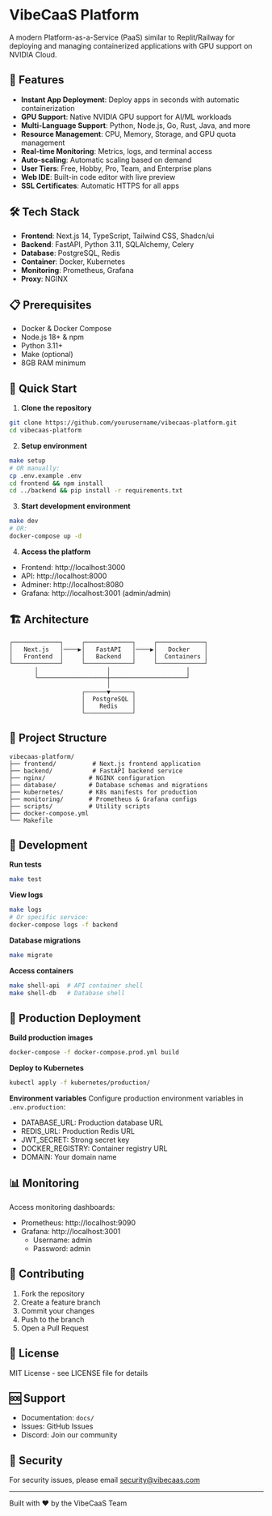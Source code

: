 # VibeCaaS Platform

A modern Platform-as-a-Service (PaaS) similar to Replit/Railway for deploying and managing containerized applications with GPU support on NVIDIA Cloud.

## 🚀 Features

- **Instant App Deployment**: Deploy apps in seconds with automatic containerization
- **GPU Support**: Native NVIDIA GPU support for AI/ML workloads
- **Multi-Language Support**: Python, Node.js, Go, Rust, Java, and more
- **Resource Management**: CPU, Memory, Storage, and GPU quota management
- **Real-time Monitoring**: Metrics, logs, and terminal access
- **Auto-scaling**: Automatic scaling based on demand
- **User Tiers**: Free, Hobby, Pro, Team, and Enterprise plans
- **Web IDE**: Built-in code editor with live preview
- **SSL Certificates**: Automatic HTTPS for all apps

## 🛠️ Tech Stack

- **Frontend**: Next.js 14, TypeScript, Tailwind CSS, Shadcn/ui
- **Backend**: FastAPI, Python 3.11, SQLAlchemy, Celery
- **Database**: PostgreSQL, Redis
- **Container**: Docker, Kubernetes
- **Monitoring**: Prometheus, Grafana
- **Proxy**: NGINX

## 📋 Prerequisites

- Docker & Docker Compose
- Node.js 18+ & npm
- Python 3.11+
- Make (optional)
- 8GB RAM minimum

## 🚀 Quick Start

1. **Clone the repository**
```bash
git clone https://github.com/yourusername/vibecaas-platform.git
cd vibecaas-platform
```

2. **Setup environment**
```bash
make setup
# OR manually:
cp .env.example .env
cd frontend && npm install
cd ../backend && pip install -r requirements.txt
```

3. **Start development environment**
```bash
make dev
# OR:
docker-compose up -d
```

4. **Access the platform**
- Frontend: http://localhost:3000
- API: http://localhost:8000
- Adminer: http://localhost:8080
- Grafana: http://localhost:3001 (admin/admin)

## 🏗️ Architecture

```
┌─────────────┐     ┌─────────────┐     ┌─────────────┐
│   Next.js   │────▶│   FastAPI   │────▶│   Docker    │
│   Frontend  │     │   Backend   │     │  Containers │
└─────────────┘     └─────────────┘     └─────────────┘
       │                   │                     │
       └───────────────────┼─────────────────────┘
                           │
                    ┌──────▼──────┐
                    │  PostgreSQL │
                    │    Redis    │
                    └─────────────┘
```

## 📁 Project Structure

```
vibecaas-platform/
├── frontend/          # Next.js frontend application
├── backend/           # FastAPI backend service
├── nginx/            # NGINX configuration
├── database/         # Database schemas and migrations
├── kubernetes/       # K8s manifests for production
├── monitoring/       # Prometheus & Grafana configs
├── scripts/          # Utility scripts
├── docker-compose.yml
└── Makefile
```

## 🔧 Development

**Run tests**
```bash
make test
```

**View logs**
```bash
make logs
# Or specific service:
docker-compose logs -f backend
```

**Database migrations**
```bash
make migrate
```

**Access containers**
```bash
make shell-api  # API container shell
make shell-db   # Database shell
```

## 🚢 Production Deployment

**Build production images**
```bash
docker-compose -f docker-compose.prod.yml build
```

**Deploy to Kubernetes**
```bash
kubectl apply -f kubernetes/production/
```

**Environment variables**
Configure production environment variables in `.env.production`:
- DATABASE_URL: Production database URL
- REDIS_URL: Production Redis URL
- JWT_SECRET: Strong secret key
- DOCKER_REGISTRY: Container registry URL
- DOMAIN: Your domain name

## 📊 Monitoring

Access monitoring dashboards:
- Prometheus: http://localhost:9090
- Grafana: http://localhost:3001
  - Username: admin
  - Password: admin

## 🤝 Contributing

1. Fork the repository
2. Create a feature branch
3. Commit your changes
4. Push to the branch
5. Open a Pull Request

## 📝 License

MIT License - see LICENSE file for details

## 🆘 Support

- Documentation: `docs/`
- Issues: GitHub Issues
- Discord: Join our community

## 🔐 Security

For security issues, please email security@vibecaas.com

---

Built with ❤️ by the VibeCaaS Team